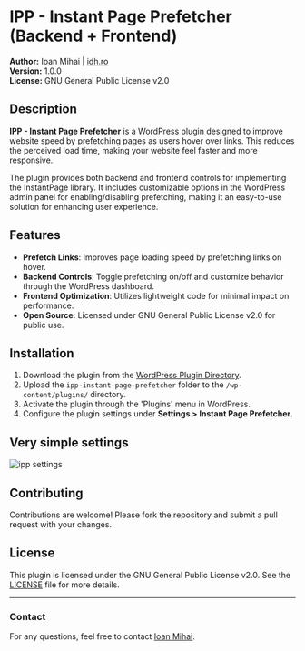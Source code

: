 # IPP - Instant Page Prefetcher (Backend + Frontend)

**Author:** Ioan Mihai | [idh.ro](https://idh.ro)  
**Version:** 1.0.0  
**License:** GNU General Public License v2.0

## Description

**IPP - Instant Page Prefetcher** is a WordPress plugin designed to improve website speed by prefetching pages as users hover over links. This reduces the perceived load time, making your website feel faster and more responsive.

The plugin provides both backend and frontend controls for implementing the InstantPage library. It includes customizable options in the WordPress admin panel for enabling/disabling prefetching, making it an easy-to-use solution for enhancing user experience.

## Features

- **Prefetch Links**: Improves page loading speed by prefetching links on hover.
- **Backend Controls**: Toggle prefetching on/off and customize behavior through the WordPress dashboard.
- **Frontend Optimization**: Utilizes lightweight code for minimal impact on performance.
- **Open Source**: Licensed under GNU General Public License v2.0 for public use.

## Installation

1. Download the plugin from the [WordPress Plugin Directory](https://wordpress.org/plugins/ipp-instant-page-prefetcher-backend-frontend/).
2. Upload the `ipp-instant-page-prefetcher` folder to the `/wp-content/plugins/` directory.
3. Activate the plugin through the 'Plugins' menu in WordPress.
4. Configure the plugin settings under **Settings > Instant Page Prefetcher**.

## Very simple settings

![ipp settings](https://github.com/user-attachments/assets/f2baa45a-5449-41db-8759-18b77f83be79)


## Contributing

Contributions are welcome! Please fork the repository and submit a pull request with your changes.

## License

This plugin is licensed under the GNU General Public License v2.0. See the [LICENSE](LICENSE) file for more details.

---

### Contact

For any questions, feel free to contact [Ioan Mihai]([https://idh.ro](https://idh.ro/ipp-plugin/)).
